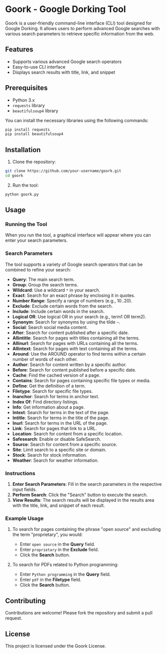 # Goork - Google Dorking Tool

Goork is a user-friendly command-line interface (CLI) tool designed for Google Dorking. It allows users to perform advanced Google searches with various search parameters to retrieve specific information from the web.

## Features

- Supports various advanced Google search operators
- Easy-to-use CLI interface
- Displays search results with title, link, and snippet

## Prerequisites

- Python 3.x
- `requests` library
- `beautifulsoup4` library

You can install the necessary libraries using the following commands:

```bash
pip install requests
pip install beautifulsoup4
```

## Installation

1. Clone the repository:

```bash
git clone https://github.com/your-username/goork.git
cd goork
```

2. Run the tool:

```bash
python goork.py
```

## Usage

### Running the Tool

When you run the tool, a graphical interface will appear where you can enter your search parameters.

### Search Parameters

The tool supports a variety of Google search operators that can be combined to refine your search:

- **Query**: The main search term.
- **Group**: Group the search terms.
- **Wildcard**: Use a wildcard `*` in your search.
- **Exact**: Search for an exact phrase by enclosing it in quotes.
- **Number Range**: Specify a range of numbers (e.g., 10..20).
- **Exclude**: Exclude certain words from the search.
- **Include**: Include certain words in the search.
- **Logical OR**: Use logical OR in your search (e.g., term1 OR term2).
- **Synonym**: Search for synonyms by using the tilde `~`.
- **Social**: Search social media content.
- **After**: Search for content published after a specific date.
- **Allintitle**: Search for pages with titles containing all the terms.
- **Allinurl**: Search for pages with URLs containing all the terms.
- **Allintext**: Search for pages with text containing all the terms.
- **Around**: Use the AROUND operator to find terms within a certain number of words of each other.
- **Author**: Search for content written by a specific author.
- **Before**: Search for content published before a specific date.
- **Cache**: Find the cached version of a page.
- **Contains**: Search for pages containing specific file types or media.
- **Define**: Get the definition of a term.
- **Filetype**: Search for specific file types.
- **Inanchor**: Search for terms in anchor text.
- **Index Of**: Find directory listings.
- **Info**: Get information about a page.
- **Intext**: Search for terms in the text of the page.
- **Intitle**: Search for terms in the title of the page.
- **Inurl**: Search for terms in the URL of the page.
- **Link**: Search for pages that link to a URL.
- **Location**: Search for content from a specific location.
- **Safesearch**: Enable or disable SafeSearch.
- **Source**: Search for content from a specific source.
- **Site**: Limit search to a specific site or domain.
- **Stock**: Search for stock information.
- **Weather**: Search for weather information.

### Instructions

1. **Enter Search Parameters**: Fill in the search parameters in the respective input fields.
2. **Perform Search**: Click the "Search" button to execute the search.
3. **View Results**: The search results will be displayed in the results area with the title, link, and snippet of each result.

### Example Usage

1. To search for pages containing the phrase "open source" and excluding the term "proprietary", you would:
   - Enter `open source` in the **Query** field.
   - Enter `proprietary` in the **Exclude** field.
   - Click the **Search** button.

2. To search for PDFs related to Python programming:
   - Enter `Python programming` in the **Query** field.
   - Enter `pdf` in the **Filetype** field.
   - Click the **Search** button.

## Contributing

Contributions are welcome! Please fork the repository and submit a pull request.

## License

This project is licensed under the Goork License.

